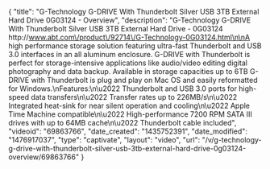 {
    "title": "G-Technology G-DRIVE With Thunderbolt Silver USB 3TB External Hard Drive 0G03124 - Overview",
    "description": "G-Technology G-DRIVE With Thunderbolt Silver USB 3TB External Hard Drive  - 0G03124 http:\/\/www.abt.com\/product\/92714\/G-Technology-0G03124.html\n\nA high performance storage solution featuring ultra-fast Thunderbolt and USB 3.0 interfaces in an all aluminum enclosure. G-DRIVE with Thunderbolt is perfect for storage-intensive applications like audio\/video editing digital photography and data backup. Available in storage capacities up to 6TB G-DRIVE with Thunderbolt is plug and play on Mac OS and easily reformatted for Windows.\nFeatures:\n\u2022 Thunderbolt and USB 3.0 ports for high-speed data transfers\n\u2022 Transfer rates up to 226MB\/s\n\u2022 Integrated heat-sink for near silent operation and cooling\n\u2022 Apple Time Machine compatible\n\u2022 High-performance 7200 RPM SATA III drives with up to 64MB cache\n\u2022 Thunderbolt cable included",
    "videoid": "69863766",
    "date_created": "1435752391",
    "date_modified": "1476917037",
    "type": "captivate",
    "layout": "video",
    "url": "\/v\/g-technology-g-drive-with-thunderbolt-silver-usb-3tb-external-hard-drive-0g03124-overview\/69863766"
}